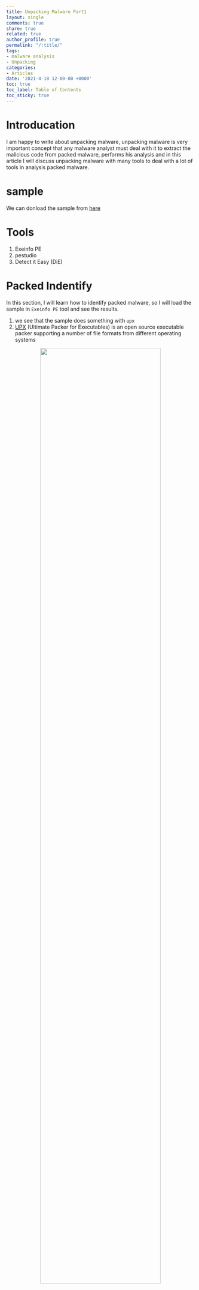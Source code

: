 ```yaml
---
title: Unpacking Malware Part1   
layout: single
comments: true
share: true
related: true
author_profile: true
permalink: "/:title/"
tags:
- malware analysis 
- Unpacking 
categories:
- Articles
date: '2021-4-18 12-00-00 +0000'
toc: true
toc_label: Table of Contents
toc_sticky: true
---
```

# Introducation

I am happy to write about unpacking malware, unpacking malware is very important concept that any malware analyst must deal with it to extract the malicious code from packed
malware, performs his analysis and in this article I will discuss unpacking malware with many tools to deal with a lot of tools in analysis packed malware.

<!-- more -->
# sample 
We can donload the sample from [here](https://app.any.run/tasks/56248422-b327-4226-8a79-3155e24b999d/)
# Tools
1. Exeinfo PE
2. pestudio
3. Detect it Easy (DiE)
 
# Packed Indentify 
In this section, I will learn how to identify packed malware, so I will load the sample in ```Exeinfo PE``` tool and see the results.

1. we see that the sample does something with ```upx```
2. [UPX](https://en.wikipedia.org/wiki/UPX) (Ultimate Packer for Executables) is an open source executable packer supporting a number of file formats from different operating systems

<p align="center">
<img src="https://user-images.githubusercontent.com/74544712/115139288-5e3f9900-a031-11eb-8ea7-c026cff40300.png" width="80%">
</p>

In this time I will load the sample in ```pestudio```, which amazing tool that used by malware analyst in static analysis,it has many options that helps malware analyst to do initial
analysis well, when we open sample in ```pestudio``` we see in main window the property ```signature``` with the ```UPX``` and this is another indicator, this indicator tells us that a sample do something
with ```UPX```

<p align="center">
<img src="https://user-images.githubusercontent.com/74544712/115139637-42d58d80-a033-11eb-86e3-d6cfd4bb07f8.PNG" width="80%">
 </p>

In the last tool which called Detect it Easy (DiE), I will load a sample on it and we can see the results.

<p align="center">
<img src="https://user-images.githubusercontent.com/74544712/115140367-30f5e980-a037-11eb-9c8c-0c759b911830.PNG" width="80%">
</p>

1. the sample is being using the packer which ```UPX```
2. the compiler is called ```Borland Delphi```
3. the linker is called ```Turbo linker```

If you click in this button  ```>```, You will get the same previous details 

<p align="center">
<img src="https://user-images.githubusercontent.com/74544712/115140962-3c96df80-a03a-11eb-8f74-94dc6d977de4.png" width="80%">
</p>

now you can click close in order to back main window, click on ```Signatures``` to show the  ```signature``` that used by ```DiE``` to detect that the sample is packed with ```UPX```.

<p align="center">
<img src="https://user-images.githubusercontent.com/74544712/115141467-b92abd80-a03c-11eb-88c6-aaf9d58d2f00.PNG" width="80%">
</p>

let us close the window to do the last step that is checking the entropy

<p align="center">
<img src="https://user-images.githubusercontent.com/74544712/115142371-b8e0f100-a041-11eb-85b5-17e39cbe294f.PNG" width="80%">
 </p>

```DiE``` show that section (1) [UPX1] is packed as it has high entropy ```6.84995``` which is an important indicator that section is ```packed``` or ```compressed``` and at the top of the window we see the file is packed in the rate of ```95%```

# Srings Extractions
in this section i will learn to extract strings from packed malware using ```Bintext``` but in this time I will use pestudio to extract strings from a sample so let us load sample in pestudio and from main window go to stings.

<p align="center">
<img src="https://user-images.githubusercontent.com/74544712/115149178-30734800-a063-11eb-9757-4cf9f4e55251.PNG" width="80%">
</p>

Some of the most important strings are ```UPX0```, ```UPX1``` , ```VirtualProtect```, ```Kernel32.Dll``` , ```SHfileoperation``` , From the extracted stings, we can determine the following
1. The sample is importing three libraries ```Kernel32.dll``` , ```User32.dll``` , ```Shell32.dll``` , ```comctl32.dll```
2. From those libraries the sample points to 3 functions
* ```GetProcAddress``` → Retrieves the address of an exported function or variable from the specified dynamic-link library (DLL).
* ```LoadLibrary``` → Loads the specified module into the address space of the calling process. Note: other modules may be loaded too.
* ```VirtualProtect``` → Changes the protection on a region of committed pages in the virtual address space of the calling process.

3.```DECRYPT FILE.TEXT```, is indicator that sample is encrypt file (ransomware) and few strings that tell us we deal with ```ransomware``` 

For limit previous information above could mean that this sample is packed, uses LoadLibrary to go and load a library that sample needs it to call some function from it, after the library is loaded, the GetProcAddress is being called as the sample will need call functions from a library. The VirtualProtect is used to change the memory region, for example the region of memory is read and write changes to be read and execute to executed the code from it.















